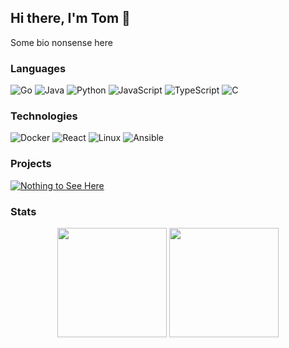 ## Hi there, I'm Tom 👋
Some bio nonsense here

### Languages
![Go](https://img.shields.io/badge/-Go-000?style=flat-square&logo=go)<!-- Go -->
![Java](https://img.shields.io/badge/-Java-000?style=flat-square&logo=java)<!-- Java -->
![Python](https://img.shields.io/badge/-Python-000?style=flat-square&logo=python)<!-- Python -->
![JavaScript](https://img.shields.io/badge/-JavaScript-000?style=flat-square&logo=JavaScript)<!-- JavaScript -->
![TypeScript](https://img.shields.io/badge/-TypeScript-000?style=flat-square&logo=TypeScript)<!-- TypeScript -->
![C](https://img.shields.io/badge/-C-000?style=flat-square&logo=C)<!-- C -->
### Technologies
![Docker](https://img.shields.io/badge/-Docker-000?style=flat-square&logo=Docker)<!-- Docker -->
![React](https://img.shields.io/badge/-React-000?style=flat-square&logo=React)<!-- React -->
![Linux](https://img.shields.io/badge/-Linux-000?style=flat-square&logo=Linux)<!-- Linux -->
![Ansible](https://img.shields.io/badge/-Ansible-000?style=flat-square&logo=Ansible)<!-- Ansible -->
### Projects
[![Nothing to See Here](https://img.shields.io/badge/-👀%20Nothing%20to%20See%20Here-000?style=flat-square)](https://youtu.be/aKnX5wci404?t=34)
### Stats
<p align="center">
<img height="175rem" src="https://github-readme-stats.vercel.app/api?username=TomLawson&bg_color=30,e96443,904e95&title_color=fff&text_color=fff"></img>
<img height="175rem" src="https://github-readme-stats.vercel.app/api/top-langs/?username=anuraghazra&layout=compact&bg_color=30,e96443,904e95&title_color=fff&text_color=fff"></img>
</p>


<!--
**TomLawson/TomLawson** is a ✨ _special_ ✨ repository because its `README.md` (this file) appears on your GitHub profile.

Here are some ideas to get you started:

- 🔭 I’m currently working on ...
- 🌱 I’m currently learning ...
- 👯 I’m looking to collaborate on ...
- 🤔 I’m looking for help with ...
- 💬 Ask me about ...
- 📫 How to reach me: ...
- 😄 Pronouns: ...
- ⚡ Fun fact: ...
-->
